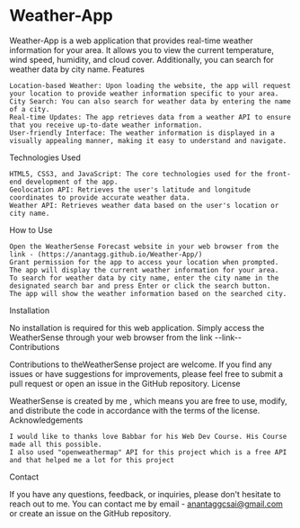 # Weather-App
Weather-App is a web application that provides real-time weather information for your area. It allows you to view the current temperature, wind speed, humidity, and cloud cover. Additionally, you can search for weather data by city name. 
Features

    Location-based Weather: Upon loading the website, the app will request your location to provide weather information specific to your area.
    City Search: You can also search for weather data by entering the name of a city.
    Real-time Updates: The app retrieves data from a weather API to ensure that you receive up-to-date weather information.
    User-friendly Interface: The weather information is displayed in a visually appealing manner, making it easy to understand and navigate.

Technologies Used

    HTML5, CSS3, and JavaScript: The core technologies used for the front-end development of the app.
    Geolocation API: Retrieves the user's latitude and longitude coordinates to provide accurate weather data.
    Weather API: Retrieves weather data based on the user's location or city name.

How to Use

    Open the WeatherSense Forecast website in your web browser from the link - (https://anantagg.github.io/Weather-App/)
    Grant permission for the app to access your location when prompted.
    The app will display the current weather information for your area.
    To search for weather data by city name, enter the city name in the designated search bar and press Enter or click the search button.
    The app will show the weather information based on the searched city.

Installation

No installation is required for this web application. Simply access the WeatherSense through your web browser from the link --link--
Contributions

Contributions to theWeatherSense project are welcome. If you find any issues or have suggestions for improvements, please feel free to submit a pull request or open an issue in the GitHub repository.
License

WeatherSense is created by me , which means you are free to use, modify, and distribute the code in accordance with the terms of the license.
Acknowledgements

    I would like to thanks love Babbar for his Web Dev Course. His Course made all this possible.
    I also used "openweathermap" API for this project which is a free API and that helped me a lot for this project

Contact

If you have any questions, feedback, or inquiries, please don't hesitate to reach out to me. You can contact me by email - anantaggcsai@gmail.com or create an issue on the GitHub repository.
